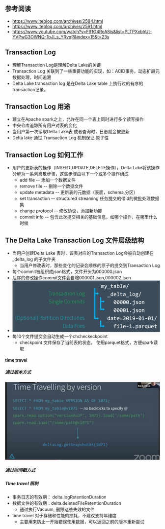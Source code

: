 ##  参考阅读
*	https://www.iteblog.com/archives/2584.html
*	https://www.iteblog.com/archives/2591.html
*	https://www.youtube.com/watch?v=F91G4RoA8is&list=PLTPXxbhUt-YVPwG3OWNQ-1bJI_s_YRvqP&index=15&t=23s


##	Transaction Log 
*	理解Transaction Log是理解Delta Lake的关键
*	Transaction Log 关联到了一些重要功能的实现，如：ACID事务，动态扩展元数据处理，时间追溯
*	Delta Lake transaction log 是在Delta Lake table 上执行过的有序的transaction记录。

##  Transaction Log 用途
*	建立在Apache spark之上，允许在同一个表上同时进行多个读写操作
*	中央仓库追踪所有用户对表的变化
*	当用户第一次读取Delta Lake表 或者查询时，日志就会被更新
*	Delta lake 通过 Transaction Log 机制保证 原子性


## Transaction Log 如何工作
*	用户的更新表的操作（INSERT,UPDATE,DELETE操作），Delta Lake将该操作分解为一系列离散步骤，这些步骤由以下一个或多个操作组成
	*	add file -- 添加一个数据文件
	*	remove file -- 删除一个数据文件
	*	update metadata -- 更新表的元数据（表面，schema,分区）
	*	set transaction -- structured streaming 任务提交的带id的微批处理数据集
	*	change protocol -- 修改协议，添加新功能
	*	commit info -- 包含此次提交相关的基础信息，如哪个操作，在哪里什么时候



##  The Delta Lake Transaction Log 文件层级结构
*	当用户创建Delta Lake 表时，该表对应的Transaction Log会被自动创建在 _delta_log 的子文件夹
	*	当用户修改表时，那些变化的记录会顺序的原子的提交到Transaction Log
*	每个commit被组织成json格式，文件开头为000000.json
*	后序的修改操作commit文件会自增000001.json,000002.json
*	![](../images/image7.png)
*	每10个文件提交会自动生成一个chcheckeckpoint
	*	checkpoint 文件保存了当前表的状态， 使用parquet格式，方便spark读取





####  time travel

#####  通过版本方式

![image-20200705144529792](../images/image-20200705144529792.png)



##### 通过时间戳方式



#####  TIme travel 限制

* 事务日志的有效期： delta.logRetentionDuration
* 数据文件的有效期：delta.deletedFileRetentionDuration
  * 通过执行Vacuum, 删除这些失效的文件
* time travel 对于存储和性能的损耗，不建议支持年维度
  * 主要用来防止一开始错误使用数据，可以返回之前的版本重新尝试

